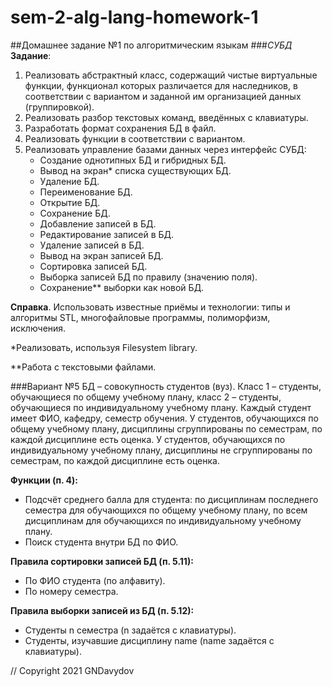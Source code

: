 # sem-2-alg-lang-homework-1
##Домашнее задание №1 по алгоритмическим языкам
###_СУБД_
**Задание**:
1. Реализовать абстрактный класс, содержащий чистые виртуальные функции,
   функционал которых различается для наследников, в соответствии с вариантом и
   заданной им организацией данных (группировкой).
2. Реализовать разбор текстовых команд, введённых с клавиатуры.
3. Разработать формат сохранения БД в файл.
4. Реализовать функции в соответствии с вариантом.
5. Реализовать управление базами данных через интерфейс СУБД:
    + Создание однотипных БД и гибридных БД.
    + Вывод на экран* списка существующих БД.
    + Удаление БД.
    + Переименование БД.
    + Открытие БД.
    + Сохранение БД.
    + Добавление записей в БД.
    + Редактирование записей в БД.
    + Удаление записей в БД.
    + Вывод на экран записей БД.
    + Сортировка записей БД.
    + Выборка записей БД по правилу (значению поля).
    + Сохранение** выборки как новой БД.

**Справка**. Использовать известные приёмы и технологии: типы и алгоритмы STL,
многофайловые программы, полиморфизм, исключения.

*Реализовать, используя Filesystem library.
  
**Работа с текстовыми файлами.

###Вариант №5
БД – совокупность студентов (вуз). Класс 1 – студенты, обучающиеся по общему учебному плану, класс 2 –
студенты, обучающиеся по индивидуальному учебному плану. Каждый студент имеет ФИО, кафедру, семестр
обучения. У студентов, обучающихся по общему учебному плану, дисциплины сгруппированы по семестрам,
по каждой дисциплине есть оценка. У студентов, обучающихся по индивидуальному учебному плану,
дисциплины не сгруппированы по семестрам, по каждой дисциплине есть оценка.

**Функции (п. 4):**
* Подсчёт среднего балла для студента: по дисциплинам последнего семестра для обучающихся по
  общему учебному плану, по всем дисциплинам для обучающихся по индивидуальному учебному
  плану.
* Поиск студента внутри БД по ФИО.

**Правила сортировки записей БД (п. 5.11):**
* По ФИО студента (по алфавиту).
* По номеру семестра.

**Правила выборки записей из БД (п. 5.12):**
* Студенты n семестра (n задаётся с клавиатуры).
* Студенты, изучавшие дисциплину name (name задаётся с клавиатуры).

// Copyright 2021 GNDavydov